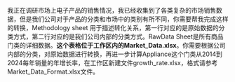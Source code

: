 我正在调研市场上电子产品的销售情况，我已经收集到了各类复杂的市场销售数据，但是我们公司对于产品的分类和市场中的类别有所不同，你需要帮我完成这样的转换，Methodology sheet 用于描述转化关系，第一行对应的是原始数据的分类方式，第二行对应的是我们公司内部的分类方式。RawData Sheet是所有商品门类的详细数据。**这个表格位于工作区内的Market_Data.xlsx**。你需要根据公司内部的分类，对原始数据进行转换，再进一步计算Appliance这个门类从2014到2024每年销量的年增长率，在工作区新建文件growth_rate.xlsx，格式请参考Market_Data_Format.xlsx文件。